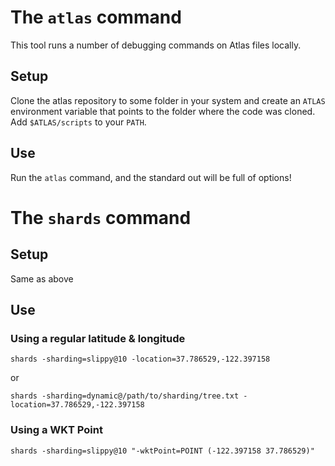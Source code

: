 # The `atlas` command

This tool runs a number of debugging commands on Atlas files locally.

## Setup

Clone the atlas repository to some folder in your system and create an `ATLAS` environment variable that points to the folder where the code was cloned. Add `$ATLAS/scripts` to your `PATH`.

## Use

Run the `atlas` command, and the standard out will be full of options!

# The `shards` command

## Setup

Same as above

## Use

### Using a regular latitude & longitude

```
shards -sharding=slippy@10 -location=37.786529,-122.397158
```

or

```
shards -sharding=dynamic@/path/to/sharding/tree.txt -location=37.786529,-122.397158
```

### Using a WKT Point

```
shards -sharding=slippy@10 "-wktPoint=POINT (-122.397158 37.786529)"
```